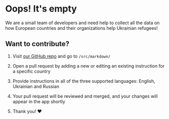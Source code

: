 # Oops! It's empty

We are a small team of developers and need help to collect all the data on how European countries and their organizations help Ukrainian refugees!

## Want to contribute?

1. Visit [our GitHub repo](https://github.com/zero-plus-x/map) and go to `/src/markdown/`

2. Open a pull request by adding a new or editing an existing instruction for a specific country

3. Provide instructions in all of the three supported languages: English, Ukrainian and Russian

4. Your pull request will be reviewed and merged, and your changes will appear in the app shortly

5. Thank you! ❤️

